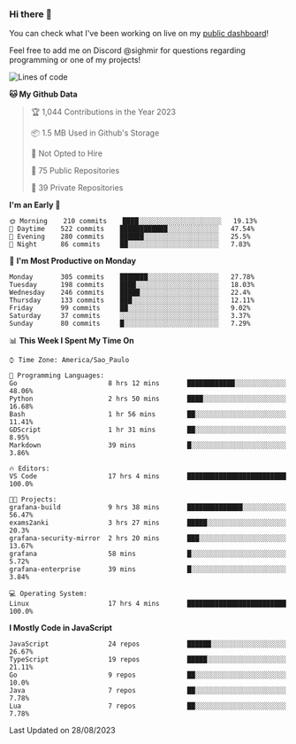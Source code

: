 ### Hi there 👋

<!--
**guicaulada/guicaulada** is a ✨ _special_ ✨ repository because its `README.md` (this file) appears on your GitHub profile.

Here are some ideas to get you started:

- 🔭 I’m currently working on ...
- 🌱 I’m currently learning ...
- 👯 I’m looking to collaborate on ...
- 🤔 I’m looking for help with ...
- 💬 Ask me about ...
- 📫 How to reach me: ...
- 😄 Pronouns: ...
- ⚡ Fun fact: ...
-->

You can check what I've been working on live on my [public dashboard](https://guicaulada.grafana.net/public-dashboards/7b7f644500ec4e6cb5d7a4e7b5ed0dab)!

Feel free to add me on Discord @sighmir for questions regarding programming or one of my projects!

<!--START_SECTION:waka-->
![Lines of code](https://img.shields.io/badge/From%20Hello%20World%20I%27ve%20Written-12.2%20million%20lines%20of%20code-blue)

**🐱 My Github Data** 

> 🏆 1,044 Contributions in the Year 2023
 > 
> 📦 1.5 MB Used in Github's Storage 
 > 
> 🚫 Not Opted to Hire
 > 
> 📜 75 Public Repositories 
 > 
> 🔑 39 Private Repositories  
 > 
**I'm an Early 🐤** 

```text
🌞 Morning    210 commits    ████░░░░░░░░░░░░░░░░░░░░░   19.13% 
🌆 Daytime    522 commits    ████████████░░░░░░░░░░░░░   47.54% 
🌃 Evening    280 commits    ██████░░░░░░░░░░░░░░░░░░░   25.5% 
🌙 Night      86 commits     ██░░░░░░░░░░░░░░░░░░░░░░░   7.83%

```
📅 **I'm Most Productive on Monday** 

```text
Monday       305 commits    ███████░░░░░░░░░░░░░░░░░░   27.78% 
Tuesday      198 commits    ████░░░░░░░░░░░░░░░░░░░░░   18.03% 
Wednesday    246 commits    █████░░░░░░░░░░░░░░░░░░░░   22.4% 
Thursday     133 commits    ███░░░░░░░░░░░░░░░░░░░░░░   12.11% 
Friday       99 commits     ██░░░░░░░░░░░░░░░░░░░░░░░   9.02% 
Saturday     37 commits     ░░░░░░░░░░░░░░░░░░░░░░░░░   3.37% 
Sunday       80 commits     █░░░░░░░░░░░░░░░░░░░░░░░░   7.29%

```


📊 **This Week I Spent My Time On** 

```text
⌚︎ Time Zone: America/Sao_Paulo

💬 Programming Languages: 
Go                       8 hrs 12 mins       ████████████░░░░░░░░░░░░░   48.06% 
Python                   2 hrs 50 mins       ████░░░░░░░░░░░░░░░░░░░░░   16.68% 
Bash                     1 hr 56 mins        ██░░░░░░░░░░░░░░░░░░░░░░░   11.41% 
GDScript                 1 hr 31 mins        ██░░░░░░░░░░░░░░░░░░░░░░░   8.95% 
Markdown                 39 mins             █░░░░░░░░░░░░░░░░░░░░░░░░   3.86%

🔥 Editors: 
VS Code                  17 hrs 4 mins       █████████████████████████   100.0%

🐱‍💻 Projects: 
grafana-build            9 hrs 38 mins       ██████████████░░░░░░░░░░░   56.47% 
exams2anki               3 hrs 27 mins       █████░░░░░░░░░░░░░░░░░░░░   20.3% 
grafana-security-mirror  2 hrs 20 mins       ███░░░░░░░░░░░░░░░░░░░░░░   13.67% 
grafana                  58 mins             █░░░░░░░░░░░░░░░░░░░░░░░░   5.72% 
grafana-enterprise       39 mins             █░░░░░░░░░░░░░░░░░░░░░░░░   3.84%

💻 Operating System: 
Linux                    17 hrs 4 mins       █████████████████████████   100.0%

```

**I Mostly Code in JavaScript** 

```text
JavaScript               24 repos            ██████░░░░░░░░░░░░░░░░░░░   26.67% 
TypeScript               19 repos            █████░░░░░░░░░░░░░░░░░░░░   21.11% 
Go                       9 repos             ██░░░░░░░░░░░░░░░░░░░░░░░   10.0% 
Java                     7 repos             ██░░░░░░░░░░░░░░░░░░░░░░░   7.78% 
Lua                      7 repos             ██░░░░░░░░░░░░░░░░░░░░░░░   7.78%

```



 Last Updated on 28/08/2023
<!--END_SECTION:waka-->
